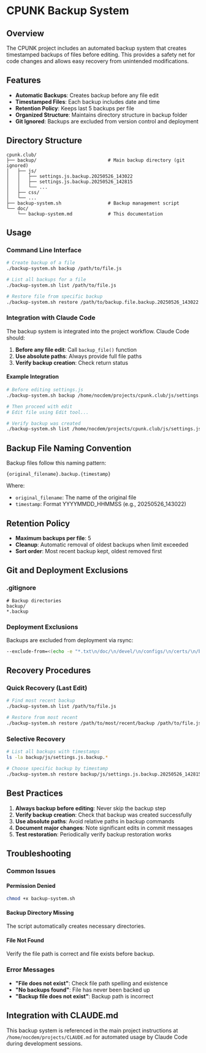 # CPUNK Backup System

## Overview

The CPUNK project includes an automated backup system that creates timestamped backups of files before editing. This provides a safety net for code changes and allows easy recovery from unintended modifications.

## Features

- **Automatic Backups**: Creates backup before any file edit
- **Timestamped Files**: Each backup includes date and time
- **Retention Policy**: Keeps last 5 backups per file
- **Organized Structure**: Maintains directory structure in backup folder
- **Git Ignored**: Backups are excluded from version control and deployment

## Directory Structure

```
cpunk.club/
├── backup/                          # Main backup directory (git ignored)
│   ├── js/
│   │   ├── settings.js.backup.20250526_143022
│   │   ├── settings.js.backup.20250526_142815
│   │   └── ...
│   ├── css/
│   └── ...
├── backup-system.sh                 # Backup management script
└── doc/
    └── backup-system.md             # This documentation
```

## Usage

### Command Line Interface

```bash
# Create backup of a file
./backup-system.sh backup /path/to/file.js

# List all backups for a file
./backup-system.sh list /path/to/file.js

# Restore file from specific backup
./backup-system.sh restore /path/to/backup.file.backup.20250526_143022 /path/to/file.js
```

### Integration with Claude Code

The backup system is integrated into the project workflow. Claude Code should:

1. **Before any file edit**: Call `backup_file()` function
2. **Use absolute paths**: Always provide full file paths
3. **Verify backup creation**: Check return status

#### Example Integration

```bash
# Before editing settings.js
./backup-system.sh backup /home/nocdem/projects/cpunk.club/js/settings.js

# Then proceed with edit
# Edit file using Edit tool...

# Verify backup was created
./backup-system.sh list /home/nocdem/projects/cpunk.club/js/settings.js
```

## Backup File Naming Convention

Backup files follow this naming pattern:
```
{original_filename}.backup.{timestamp}
```

Where:
- `original_filename`: The name of the original file
- `timestamp`: Format YYYYMMDD_HHMMSS (e.g., 20250526_143022)

## Retention Policy

- **Maximum backups per file**: 5
- **Cleanup**: Automatic removal of oldest backups when limit exceeded
- **Sort order**: Most recent backup kept, oldest removed first

## Git and Deployment Exclusions

### .gitignore
```
# Backup directories
backup/
*.backup
```

### Deployment Exclusions
Backups are excluded from deployment via rsync:
```bash
--exclude-from=<(echo -e "*.txt\n/doc/\n/devel/\n/configs/\n/certs/\n/backup/\n/js/unused/")
```

## Recovery Procedures

### Quick Recovery (Last Edit)
```bash
# Find most recent backup
./backup-system.sh list /path/to/file.js

# Restore from most recent
./backup-system.sh restore /path/to/most/recent/backup /path/to/file.js
```

### Selective Recovery
```bash
# List all backups with timestamps
ls -la backup/js/settings.js.backup.*

# Choose specific backup by timestamp
./backup-system.sh restore backup/js/settings.js.backup.20250526_142815 /path/to/settings.js
```

## Best Practices

1. **Always backup before editing**: Never skip the backup step
2. **Verify backup creation**: Check that backup was created successfully
3. **Use absolute paths**: Avoid relative paths in backup commands
4. **Document major changes**: Note significant edits in commit messages
5. **Test restoration**: Periodically verify backup restoration works

## Troubleshooting

### Common Issues

#### Permission Denied
```bash
chmod +x backup-system.sh
```

#### Backup Directory Missing
The script automatically creates necessary directories.

#### File Not Found
Verify the file path is correct and file exists before backup.

### Error Messages

- **"File does not exist"**: Check file path spelling and existence
- **"No backups found"**: File has never been backed up
- **"Backup file does not exist"**: Backup path is incorrect

## Integration with CLAUDE.md

This backup system is referenced in the main project instructions at `/home/nocdem/projects/CLAUDE.md` for automated usage by Claude Code during development sessions.
